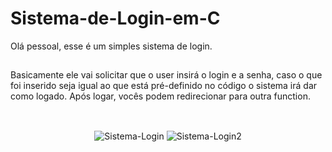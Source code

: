 # Sistema-de-Login-em-C


Olá pessoal, esse é um simples sistema de login.

##

Basicamente ele vai solicitar que o user insirá o login e a senha, caso o que foi inserido seja igual ao que está pré-definido no código o sistema irá dar como logado. 
Após logar, vocês podem redirecionar para outra function.


<div style="display: inline_block"><br>
  <p align="center">
  <img align="center" alt="Sistema-Login" src="https://cdn.discordapp.com/attachments/915351126361137184/915351132879077406/unknown.png">
  <img align="center" alt="Sistema-Login2" src="https://cdn.discordapp.com/attachments/915351126361137184/915351339347869736/unknown.png">

  </p>  
</div>
